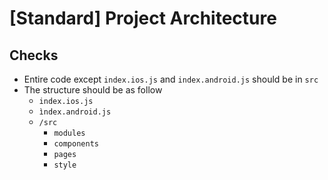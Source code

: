 # [Standard] Project Architecture

## Checks
- Entire code except `index.ios.js` and `index.android.js` should be in `src`
- The structure should be as follow
  - `index.ios.js`
  - `ìndex.android.js`
  - `/src`
    - `modules`
    - `components`
    - `pages`
    - `style`
